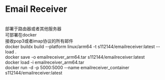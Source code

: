 # Email Receiver
 <br>部署于路由器或者其他服务器
 <br>可部署在docker
 <br>接收pop3或者imap协议的所有邮件
 <br>docker buildx build --platform linux/arm64 -t s112144/emailreceiver:latest --load .
 <br>docker save -o emailreceiver_arm64.tar s112144/emailreceiver:latest 
 <br>docker load -i emailreceiver_arm64.tar
 <br>docker run -d -p 5000:5000 --name emailreceiver_container s112144/emailreceiver:latest
 
